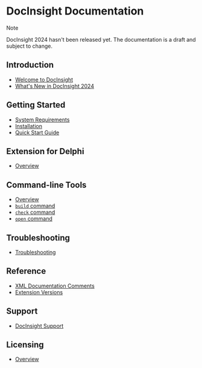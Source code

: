 # DocInsight Documentation

> [!NOTE]
>
> DocInsight 2024 hasn't been released yet. The documentation is a draft and subject to change.

## Introduction

- [Welcome to DocInsight](./introduction/README.md)
- [What's New in DocInsight 2024](../releases/v6.0/README.md)

## Getting Started

- [System Requirements](./getting-started/system-requirements.md)
- [Installation](./getting-started/installation.md)
- [Quick Start Guide](./getting-started/quick-start-guide.md)

## Extension for Delphi

- [Overview](./delphi/README.md)
<!--
- [Documentation Inspector](./delphi/documentation-inspector.md)
- [Documentation Explorer](./delphi/documentation-explorer.md)
- [Documentation Wizard](./delphi/documentation-wizard.md)
- [Options](./delphi/options.md) -->

## Command-line Tools

- [Overview](./cli/README.md)
- [`build` command](./cli/build.md)
- [`check` command](./cli/check.md)
- [`open` command](./cli/open.md)
<!-- - [`license` command](./cli/license.md) -->

## Troubleshooting

- [Troubleshooting](./troubleshooting/README.md)

## Reference

- [XML Documentation Comments](./reference/xmldoc/README.md)
- [Extension Versions](./reference/extension-versions.md)

## Support

- [DocInsight Support](https://github.com/devjetsoftware/docinsight-support)

## Licensing

- [Overview](./licensing/README.md)
